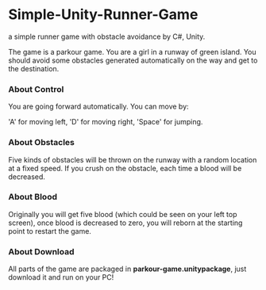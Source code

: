 # Simple-Unity-Runner-Game
a simple runner game with obstacle avoidance by C#, Unity.

The game is a parkour game. You are a girl in a runway of green island. You should avoid some obstacles generated automatically on the way and get to the destination.

### About Control
You are going forward automatically. You can move by:

'A' for moving left, 'D' for moving right, 'Space' for jumping.

### About Obstacles
Five kinds of obstacles will be thrown on the runway with a random location at a fixed speed. If you crush on the obstacle, each time a blood will be decreased.

### About Blood
Originally you will get five blood (which could be seen on your left top screen), once blood is decreased to zero, you will reborn at the starting point to restart the game.

### About Download
All parts of the game are packaged in **parkour-game.unitypackage**, just download it and run on your PC!
